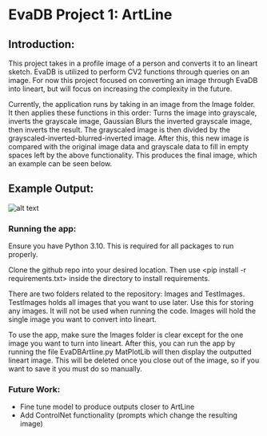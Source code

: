 # EvaDB Project 1: ArtLine
## Introduction:
This project takes in a profile image of a person and converts it to an lineart sketch. EvaDB is utilized to perform CV2 functions through queries on an image. For now this project focused on converting an image through EvaDB into lineart, but will focus on increasing the complexity in the future.

Currently, the application runs by taking in an image from the Image folder. It then applies these functions in this order: Turns the image into grayscale, inverts the grayscale image, Gaussian Blurs the inverted grayscale image, then inverts the result. The grayscaled image is then divided by the grayscaled-inverted-blurred-inverted image. After this, this new image is compared with the original image data and grayscale data to fill in empty spaces left by the above functionality. This produces the final image, which an example can be seen below.

## Example Output:
![alt text](https://github.com/JohnK70/EvaDBP1Artline/blob/main/githubImage.png?raw=true)

### Running the app:
Ensure you have Python 3.10. This is required for all packages to run properly.

Clone the github repo into your desired location. Then use <pip install -r requirements.txt> inside the directory to install requirements.

There are two folders related to the repository: Images and TestImages.
TestImages holds all images that you want to use later. Use this for storing any images. It will not be used when running the code.
Images will hold the single image you want to convert into lineart.

To use the app, make sure the Images folder is clear except for the one image you want to turn into lineart.
After this, you can run the app by running the file EvaDBArtline.py
MatPlotLib will then display the outputted lineart image. This will be deleted once you close out of the image, so if you want to save it you must do so manually.

### Future Work:
* Fine tune model to produce outputs closer to ArtLine
* Add ControlNet functionality (prompts which change the resulting image)
